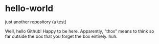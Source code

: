# hello-world
just another repository (a test)

Well, hello Github! Happy to be here. Apparently, "thox" means to think so far outside the box that you forget the box entirely. huh.
